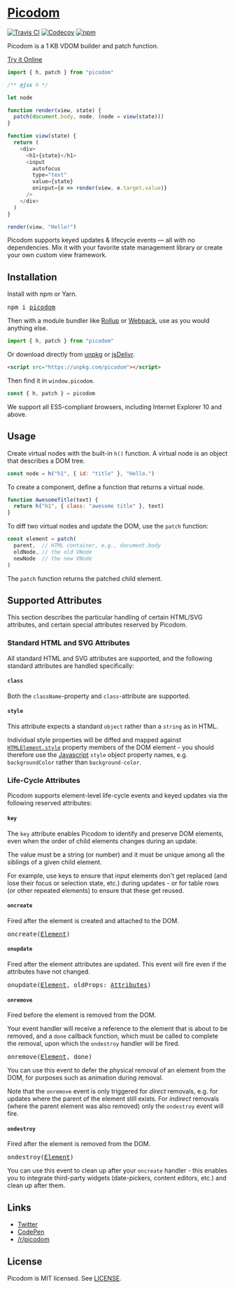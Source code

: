 # [Picodom](https://codepen.io/picodom)
[![Travis CI](https://img.shields.io/travis/picodom/picodom/master.svg)](https://travis-ci.org/picodom/picodom)
[![Codecov](https://img.shields.io/codecov/c/github/picodom/picodom/master.svg)](https://codecov.io/gh/picodom/picodom)
[![npm](https://img.shields.io/npm/v/picodom.svg)](https://www.npmjs.org/package/picodom)

Picodom is a 1 KB VDOM builder and patch function.

[Try it Online](https://codepen.io/picodom/pen/BRbJpG?editors=0010)

```js
import { h, patch } from "picodom"

/** @jsx h */

let node

function render(view, state) {
  patch(document.body, node, (node = view(state)))
}

function view(state) {
  return (
    <div>
      <h1>{state}</h1>
      <input
        autofocus
        type="text"
        value={state}
        oninput={e => render(view, e.target.value)}
      />
    </div>
  )
}

render(view, "Hello!")
```

Picodom supports keyed updates & lifecycle events — all with no dependencies. Mix it with your favorite state management library or create your own custom view framework.

## Installation

Install with npm or Yarn.

<pre>
npm i <a href="https://www.npmjs.com/package/picodom">picodom</a>
</pre>

Then with a module bundler like [Rollup](https://github.com/rollup/rollup) or [Webpack](https://github.com/webpack/webpack), use as you would anything else.

```jsx
import { h, patch } from "picodom"
```

Or download directly from [unpkg](https://unpkg.com/picodom) or [jsDelivr](https://cdn.jsdelivr.net/npm/picodom@latest/dist/picodom.js).

```html
<script src="https://unpkg.com/picodom"></script>
```

Then find it in `window.picodom`.

```jsx
const { h, patch } = picodom
```

We support all ES5-compliant browsers, including Internet Explorer 10 and above.

## Usage

Create virtual nodes with the built-in `h()` function. A virtual node is an object that describes a DOM tree.

```js
const node = h("h1", { id: "title" }, "Hello.")
```

To create a component, define a function that returns a virtual node.

```js
function AwesomeTitle(text) {
  return h("h1", { class: "awesome title" }, text)
}
```

To diff two virtual nodes and update the DOM, use the `patch` function:

```js
const element = patch(
  parent,  // HTML container, e.g., document.body
  oldNode, // the old VNode
  newNode  // the new VNode
)
```

The `patch` function returns the patched child element.

## Supported Attributes

This section describes the particular handling of certain HTML/SVG attributes, and certain special attributes reserved by Picodom.

### Standard HTML and SVG Attributes

All standard HTML and SVG attributes are supported, and the following standard attributes are handled specifically:

#### `class`

Both the `className`-property and `class`-attribute are supported.

#### `style`

This attribute expects a standard `object` rather than a `string` as in HTML.

Individual style properties will be diffed and mapped against [`HTMLElement.style`](https://developer.mozilla.org/en-US/docs/Web/API/HTMLElement/style) property members of the DOM element - you should therefore use the [Javascript](https://developer.mozilla.org/en-US/docs/Web/CSS/CSS_Properties_Reference) `style` object property names, e.g. `backgroundColor` rather than `background-color`.

### Life-Cycle Attributes

Picodom supports element-level life-cycle events and keyed updates via the following reserved attributes:

#### `key`

The `key` attribute enables Picodom to identify and preserve DOM elements, even when the order of child elements changes during an update.

The value must be a string (or number) and it must be unique among all the siblings of a given child element.

For example, use keys to ensure that input elements don't get replaced (and lose their focus or selection state, etc.) during updates - or for table rows (or other repeated elements) to ensure that these get reused.

#### `oncreate`

Fired after the element is created and attached to the DOM.

<pre>
<a id="oncreate-api"></a>oncreate(<a href="https://developer.mozilla.org/en-US/docs/Web/API/Element">Element</a>)
</pre>

#### `onupdate`

Fired after the element attributes are updated. This event will fire even if the attributes have not changed.

<pre>
<a id="onupdate-api"></a>onupdate(<a href="https://developer.mozilla.org/en-US/docs/Web/API/Element">Element</a>, oldProps: <a href="#attributes">Attributes</a>)
</pre>

#### `onremove`

Fired before the element is removed from the DOM.

Your event handler will receive a reference to the element that is about to be removed, and a `done` callback function, which must be called to complete the removal, upon which the `ondestroy` handler will be fired.

<pre>
<a id="onremove-api"></a>onremove(<a href="https://developer.mozilla.org/en-US/docs/Web/API/Element">Element</a>, done)
</pre>

You can use this event to defer the physical removal of an element from the DOM, for purposes such as animation during removal.

Note that the `onremove` event is only triggered for *direct* removals, e.g. for updates where the parent of the element still exists. For *indirect* removals (where the parent element was also removed) only the `ondestroy` event will fire.

#### `ondestroy`

Fired after the element is removed from the DOM.

<pre>
<a id="ondestroy-api"></a>ondestroy(<a href="https://developer.mozilla.org/en-US/docs/Web/API/Element">Element</a>)
</pre>

You can use this event to clean up after your `oncreate` handler - this enables you to integrate third-party widgets (date-pickers, content editors, etc.) and clean up after them.

## Links

- [Twitter](https://twitter.com/picodom)
- [CodePen](https://codepen.io/picodom)
- [/r/picodom](https://www.reddit.com/r/picodom)

## License

Picodom is MIT licensed. See [LICENSE](/LICENSE.md).
